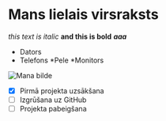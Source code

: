 # Mans lielais virsraksts
*this text is italic* **and this is bold** ***aaa***
* Dators
* Telefons
	*Pele
	*Monitors
	
![Mana bilde](https://static.wikia.nocookie.net/terraria_gamepedia/images/0/03/Cell_Phone.png/revision/latest/scale-to-width-down/32?cb=20200516204205)
- [x] Pirmā projekta uzsākšana
- [ ] Izgrūšana uz GitHub
- [ ] Projekta pabeigšana